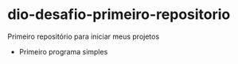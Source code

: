 # dio-desafio-primeiro-repositorio
Primeiro repositório para iniciar meus projetos 
 - Primeiro programa simples
